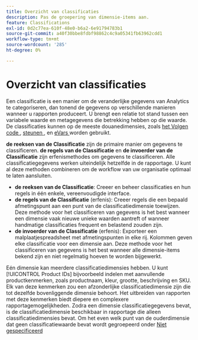 ```yaml
---
title: Overzicht van classificaties
description: Pas de groepering van dimensie-items aan.
feature: Classifications
exl-id: 0d2c77ea-610f-48e0-b6a2-6e91794783b1
source-git-commit: a40f30bbe8fdbf98862c4c9a05341fb63962cdd1
workflow-type: tm+mt
source-wordcount: '285'
ht-degree: 0%

---
```


# Overzicht van classificaties

Een classificatie is een manier om de veranderlijke gegevens van Analytics te categoriseren, dan tonend de gegevens op verschillende manieren wanneer u rapporten produceert. U brengt een relatie tot stand tussen een variabele waarde en metagegevens die betrekking hebben op die waarde. De classificaties kunnen op de meeste douanedimensies, zoals [ het Volgen code ](/help/components/dimensions/tracking-code.md), [ steunen ](/help/components/dimensions/prop.md), en [ eVars ](/help/components/dimensions/evar.md) worden gebruikt.

**de reeksen van de Classificatie** zijn de primaire manier om gegevens te classificeren. **de regels van de Classificatie** en **de invoerder van de Classificatie** zijn erfenismethodes om gegevens te classificeren. Alle classificatiegegevens werken uiteindelijk hetzelfde in de rapportage. U kunt al deze methoden combineren om de workflow van uw organisatie optimaal te laten aansluiten.

* **de reeksen van de Classificatie**: Creeer en beheer classificaties en hun regels in één enkele, vereenvoudigde interface.
* **de regels van de Classificatie** (erfenis): Creeer regels die een bepaald afmetingspunt aan een punt van de classificatiedimensie toewijzen. Deze methode voor het classificeren van gegevens is het best wanneer een dimensie vaak nieuwe unieke waarden aantreft of wanneer handmatige classificaties frequent en belastend zouden zijn.
* **de invoerder van de Classificatie** (erfenis): Exporteer een malplaatjespreadsheet met afmetingspunten in elke rij. Kolommen geven elke classificatie voor een dimensie aan. Deze methode voor het classificeren van gegevens is het best wanneer alle dimensie-items bekend zijn en niet regelmatig hoeven te worden bijgewerkt.

Eén dimensie kan meerdere classificatiedimensies hebben. U kunt [!UICONTROL Product IDs] bijvoorbeeld indelen met aanvullende productkenmerken, zoals productnaam, kleur, grootte, beschrijving en SKU. Elk van deze kenmerken zou een afzonderlijke classificatiedimensie zijn die tot dezelfde bovenliggende dimensie behoort. Het uitbreiden van rapporten met deze kenmerken biedt diepere en complexere rapportagemogelijkheden. Zodra een dimensie classificatiegegevens bevat, is de classificatiedimensie beschikbaar in rapportage die alleen classificatiedimensies bevat. Om het even welk punt van de ouderdimensie dat geen classificatiewaarde bevat wordt gegroepeerd onder [ Niet gespecificeerd ](/help/technotes/unspecified.md)
